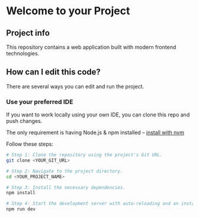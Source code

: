 # Welcome to your Project

## Project info

This repository contains a web application built with modern frontend technologies.  

## How can I edit this code?

There are several ways you can edit and run the project.

### Use your preferred IDE

If you want to work locally using your own IDE, you can clone this repo and push changes.

The only requirement is having Node.js & npm installed – [install with nvm](https://github.com/nvm-sh/nvm#installing-and-updating)

Follow these steps:

```sh
# Step 1: Clone the repository using the project's Git URL.
git clone <YOUR_GIT_URL>

# Step 2: Navigate to the project directory.
cd <YOUR_PROJECT_NAME>

# Step 3: Install the necessary dependencies.
npm install

# Step 4: Start the development server with auto-reloading and an instant preview.
npm run dev
